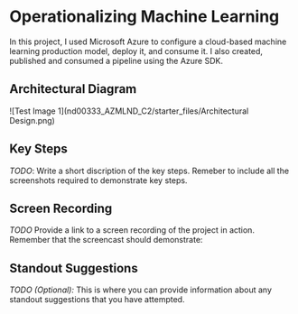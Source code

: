 # Operationalizing Machine Learning
In this project, I used Microsoft Azure to configure a cloud-based machine learning production model, deploy it, and consume it. I also created, published and consumed a pipeline using the Azure SDK.

## Architectural Diagram
![Test Image 1](nd00333_AZMLND_C2/starter_files/Architectural Design.png)


## Key Steps
*TODO*: Write a short discription of the key steps. Remeber to include all the screenshots required to demonstrate key steps. 

## Screen Recording
*TODO* Provide a link to a screen recording of the project in action. Remember that the screencast should demonstrate:

## Standout Suggestions
*TODO (Optional):* This is where you can provide information about any standout suggestions that you have attempted.
